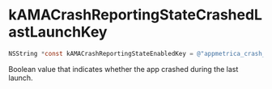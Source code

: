 # kAMACrashReportingStateCrashedLastLaunchKey

```objectivec translate=no
NSString *const kAMACrashReportingStateEnabledKey = @"appmetrica_crash_enabled";
```

Boolean value that indicates whether the app crashed during the last launch.
